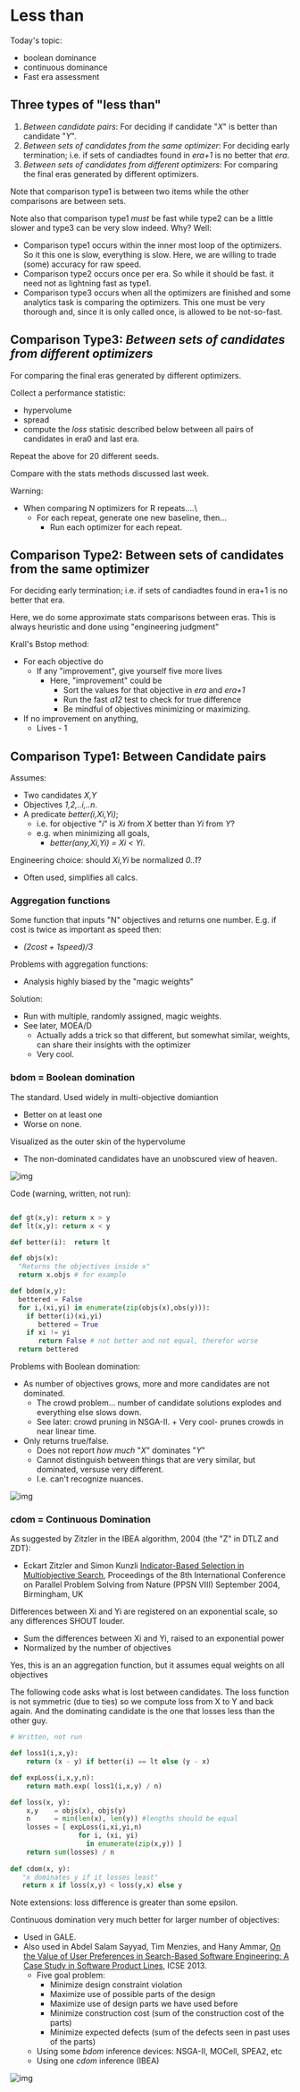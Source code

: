 # Less than

Today's topic:

+ boolean dominance
+ continuous dominance
+ Fast era assessment

## Three types of "less than"

1. _Between candidate pairs_: For deciding if candidate "_X_" is better than
candidate "_Y_".
2. _Between sets of candidates from the same optimizer_: For
deciding early termination; i.e. if sets of candiadtes
found in _era+1_ is no better that _era_.
3.  _Between sets of candidates from different  optimizers_:
For comparing the final eras generated by different optimizers. 


Note that comparison type1 is between two items while
the other comparisons are between sets.

Note also that comparison type1 _must_ be fast
while type2 can be a little slower and type3 can be very slow indeed.
Why? Well:

+ Comparison type1 occurs within the inner most loop of the optimizers.
So it this one is slow, everything is slow. Here, we are willing to
trade (some) accuracy for raw speed.
+ Comparison type2 occurs once per era. So while it should be fast.
it need not as lightning fast as type1.
+ Comparison type3 occurs when all the optimizers are finished and
some analytics task is comparing the optimizers. This one must be
very thorough and, since it is only called once, is allowed to be not-so-fast.

## Comparison Type3:  _Between sets of candidates from different  optimizers_

For comparing the final eras generated by different optimizers. 

Collect a performance statistic:

+  hypervolume
+  spread
+  compute the _loss_ statisic described below between all
   pairs of candidates in era0 and last era.

Repeat the above for 20 different seeds.

Compare with the stats methods discussed last week.

Warning:

+ When comparing N optimizers for R repeats....\
    + For each repeat, generate one new baseline, then...
         + Run each optimizer for each repeat.
   
        
## Comparison Type2: Between sets of candidates from the same optimizer


For deciding early termination; i.e. if sets of candiadtes found in era+1 is no better that era.

Here, we do some approximate stats comparisons between eras. This is always heuristic and
done using "engineering judgment"

Krall's Bstop method:

+ For each objective do
    + If any "improvement", give yourself five more lives
         + Here, "improvement" could be
	          + Sort the values for that objective in _era_ and _era+1_
		      + Run the fast _a12_ test to check for true difference
              + Be mindful of objectives minimizing or maximizing.
+ If no improvement on anything,
     + Lives - 1


## Comparison Type1: Between Candidate pairs

Assumes:

+ Two candidates _X,Y_
+ Objectives _1,2,..i,..n_.
+ A predicate _better(i,Xi,Yi)_;
     + i.e. for objective "_i_" is _Xi_ from _X_ better than _Yi_ from _Y_?
     + e.g. when minimizing all goals,
	      + _better(any,Xi,Yi) =  Xi &lt; Yi_.

Engineering choice: should _Xi,Yi_ be normalized _0..1_?

+ Often used, simplifies all calcs.

### Aggregation functions

Some function that inputs "N" objectives and returns one number. E.g. if cost is twice as important
as speed then:

+ _(2*cost + 1*speed)/3_

Problems with aggregation functions:

+ Analysis highly biased by the "magic weights"

Solution:

+ Run with multiple, randomly assigned, magic weights.
+ See later, MOEA/D
    + Actually adds a trick so that different, but somewhat similar, weights, can share their insights
      with the optimizer
	+ Very cool.


### bdom = Boolean domination

The standard. Used widely in multi-objective domiantion

+ Better on at least one
+ Worse on none.

Visualized as the outer skin of the hypervolume

+ The non-dominated candidates have an unobscured  view of heaven.


![img](img/pareto.png)

Code (warning, written, not run):

```python

def gt(x,y): return x > y
def lt(x,y): return x < y

def better(i):  return lt

def objs(x):
  "Returns the objectives inside x"
  return x.objs # for example

def bdom(x,y):
  bettered = False
  for i,(xi,yi) in enumerate(zip(objs(x),obs(y))):
    if better(i)(xi,yi)
       bettered = True
	if xi != yi  
	   return False # not better and not equal, therefor worse
  return bettered
  ```

Problems with Boolean domination:

+ As number of objectives grows, more and more candidates are not dominated.
    + The crowd problem... number of candidate solutions explodes and everything else slows down.
    + See later: crowd pruning in NSGA-II.
	      + Very cool- prunes crowds in near linear time.
+ Only returns true/false.
    + Does not report _how much_ "_X_" dominates "_Y_"
    + Cannot distinguish between things that are very similar, but dominated, versuse
      very different.
	+ I.e. can't recognize nuances.


![img](img/pareto1.png)

### cdom = Continuous Domination

As suggested by Zitzler in the IBEA algorithm, 2004 (the "Z" in DTLZ and ZDT):

+ Eckart Zitzler and Simon Kunzli
  [Indicator-Based Selection in Multiobjective Search](http://www.simonkuenzli.ch/docs/ZK04.pdf),
  Proceedings of the 8th International Conference on
  Parallel Problem Solving from Nature (PPSN VIII)
  September 2004, Birmingham, UK

Differences between Xi and Yi are registered on an exponential scale, so any differences SHOUT louder.

+ Sum the differences between Xi and Yi, raised to an exponential power
+ Normalized by the number of objectives


Yes, this is an an aggregation function, but it assumes equal weights on all objectives

The following code asks what is lost between candidates. The loss function is not
symmetric (due to ties) so we compute loss from X to Y and back again. And the dominating
candidate is the one that losses less than the other guy.


```python
# Written, not run

def loss1(i,x,y):
    return (x - y) if better(i) == lt else (y - x)

def expLoss(i,x,y,n):
    return math.exp( loss1(i,x,y) / n)

def loss(x, y):
    x,y    = objs(x), objs(y)
    n      = min(len(x), len(y)) #lengths should be equal 
    losses = [ expLoss(i,xi,yi,n)
	             for i, (xi, yi) 
	               in enumerate(zip(x,y)) ]
	return sum(losses) / n
	
def cdom(x, y):
   "x dominates y if it losses least"		
   return x if loss(x,y) < loss(y,x) else y
```

Note extensions: loss difference is greater than some epsilon.

Continuous domination very much better for larger number of objectives:

+ Used in GALE.
+ Also used in Abdel Salam Sayyad, Tim Menzies, and Hany Ammar,
  [On the Value of User Preferences in Search-Based
   Software Engineering: A Case Study in Software
   Product Lines](http://menzies.us/pdf/13ibea.pdf), ICSE 2013.
    + Five goal problem:
        + Minimize design constraint violation
        + Maximize use of possible parts of the design
        + Maximize use of design parts we have used before
        + Minimize construction cost (sum of the construction cost of the parts)
	    + Minimize expected defects (sum of the defects seen in past uses of the parts)
    + Using some _bdom_ inference devices: NSGA-II, MOCell, SPEA2, etc 
    + Using one _cdom_ inference (IBEA)	


![img](img/sayyad13.png)



 
  
